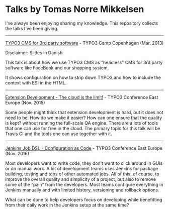 # Talks by Tomas Norre Mikkelsen

I've always been enjoying sharing my knowledge. This repository collects the talks I've been giving.

***


[TYPO3 CMS for 3rd party software](TYPO3Camp-CPH/typo3camp-cph.pdf?raw=true) - TYPO3 Camp Copenhagen (Mar. 2013)

Disclaimer: Slides in Danish

This talk is about how we use TYPO3 CMS as "headless" CMS for 3rd party software like FaceBook and our shopping system.

It shows configuration on how to strip down TYPO3 and how to include the context with ESI in the HTML.


***


[Extension Development - The cloud is the limit!](T3EE/T3EE15.pdf?raw=true) - TYPO3 Conference East Europe (Nov. 2015)

Some people might think that extension development is hard, but it does not need to be. How do we make it easier? How can one ensure that the quality is kept? without running the full-scale QA engine. There are a lots of tools that one can use for free in the cloud. The primary topic for this talk will be Travis CI and the tools one can use together with it.


***


[Jenkins Job DSL - Configuration as Code](T3EE/T3EE16.pdf?raw=true) - TYPO3 Conference East Europe (Nov. 2016)

Most developers want to write code, they don’t want to click around in GUIs or do manual work. A lot of development teams uses Jenkins for package building, testing and tons of other automated jobs. All of this, of course, to improve the overall quality and simplicity of a project, but also to remove some of the “pain” from the developers. Most teams configure everything in Jenkins manually and with limited history, versioning and rollback options.

What can be done to help developers focus on developing while benefitting from their daily work in the Jenkins setup at the same time? 

